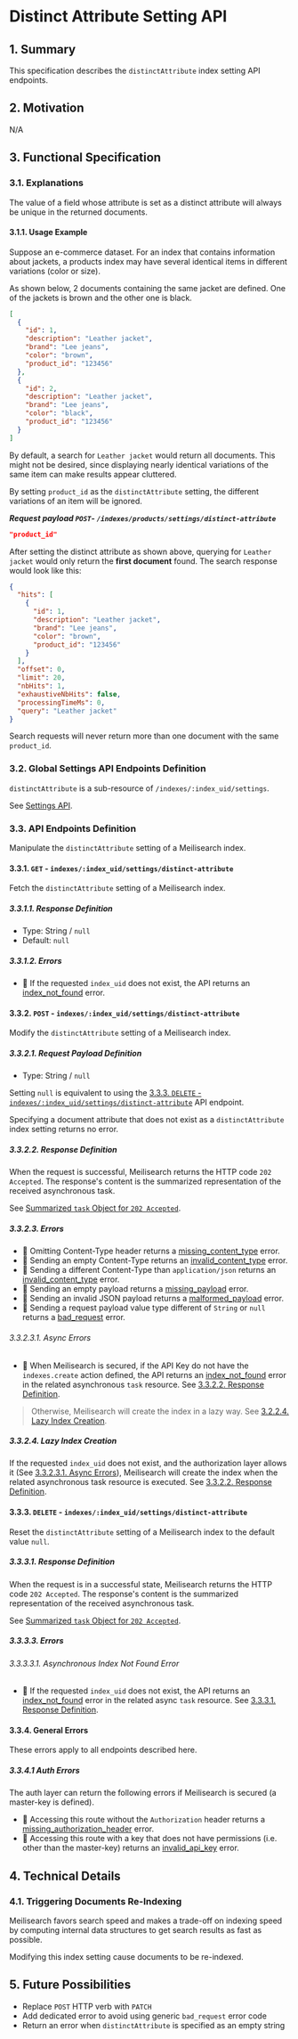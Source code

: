 # Distinct Attribute Setting API

## 1. Summary

This specification describes the `distinctAttribute` index setting API endpoints.

## 2. Motivation
N/A

## 3. Functional Specification

### 3.1. Explanations

The value of a field whose attribute is set as a distinct attribute will always be unique in the returned documents.

#### 3.1.1. Usage Example

Suppose an e-commerce dataset. For an index that contains information about jackets, a products index may have several identical items in different variations (color or size).

As shown below, 2 documents containing the same jacket are defined. One of the jackets is brown and the other one is black.

```json
[
  {
    "id": 1,
    "description": "Leather jacket",
    "brand": "Lee jeans",
    "color": "brown",
    "product_id": "123456"
  },
  {
    "id": 2,
    "description": "Leather jacket",
    "brand": "Lee jeans",
    "color": "black",
    "product_id": "123456"
  }
]
```

By default, a search for `Leather jacket` would return all documents. This might not be desired, since displaying nearly identical variations of the same item can make results appear cluttered.

By setting `product_id` as the `distinctAttribute` setting, the different variations of an item will be ignored.

***Request payload `POST`- `/indexes/products/settings/distinct-attribute`***

```json
"product_id"
```

After setting the distinct attribute as shown above, querying for `Leather jacket` would only return the **first document** found. The search response would look like this:

```json
{
  "hits": [
    {
      "id": 1,
      "description": "Leather jacket",
      "brand": "Lee jeans",
      "color": "brown",
      "product_id": "123456"
    }
  ],
  "offset": 0,
  "limit": 20,
  "nbHits": 1,
  "exhaustiveNbHits": false,
  "processingTimeMs": 0,
  "query": "Leather jacket"
}
```

Search requests will never return more than one document with the same `product_id`.

### 3.2. Global Settings API Endpoints Definition

`distinctAttribute` is a sub-resource of `/indexes/:index_uid/settings`.

See [Settings API](0123-settings-api.md).

### 3.3. API Endpoints Definition

Manipulate the `distinctAttribute` setting of a Meilisearch index.

#### 3.3.1. `GET` - `indexes/:index_uid/settings/distinct-attribute`

Fetch the `distinctAttribute` setting of a Meilisearch index.

##### 3.3.1.1. Response Definition

- Type: String / `null`
- Default: `null`

##### 3.3.1.2. Errors

- 🔴 If the requested `index_uid` does not exist, the API returns an [index_not_found](0061-error-format-and-definitions.md#index_not_found) error.

#### 3.3.2. `POST` - `indexes/:index_uid/settings/distinct-attribute`

Modify the `distinctAttribute` setting of a Meilisearch index.

##### 3.3.2.1. Request Payload Definition

- Type: String / `null`

Setting `null` is equivalent to using the [3.3.3. `DELETE` - `indexes/:index_uid/settings/distinct-attribute`](#333-delete---indexesindexuidsettingsdistinct-attribute) API endpoint.

Specifying a document attribute that does not exist as a `distinctAttribute` index setting returns no error.

##### 3.3.2.2. Response Definition

When the request is successful, Meilisearch returns the HTTP code `202 Accepted`. The response's content is the summarized representation of the received asynchronous task.

See [Summarized `task` Object for `202 Accepted`](0060-tasks-api.md#summarized-task-object-for-202-accepted).

##### 3.3.2.3. Errors

- 🔴 Omitting Content-Type header returns a [missing_content_type](0061-error-format-and-definitions.md#missing_content_type) error.
- 🔴 Sending an empty Content-Type returns an [invalid_content_type](0061-error-format-and-definitions.md#invalid_content_type) error.
- 🔴 Sending a different Content-Type than `application/json` returns an [invalid_content_type](0061-error-format-and-definitions.md#invalid_content_type) error.
- 🔴 Sending an empty payload returns a [missing_payload](0061-error-format-and-definitions.md#missing_payload) error.
- 🔴 Sending an invalid JSON payload returns a [malformed_payload](0061-error-format-and-definitions.md#malformed_payload) error.
- 🔴 Sending a request payload value type different of `String` or `null` returns a [bad_request](0061-error-format-and-definitions.md#bad_request) error.

###### 3.3.2.3.1. Async Errors

- 🔴 When Meilisearch is secured, if the API Key do not have the `indexes.create` action defined, the API returns an [index_not_found](0061-error-format-and-definitions.md#index_not_found) error in the related asynchronous `task` resource. See [3.3.2.2. Response Definition](#3222-response-definition).

> Otherwise, Meilisearch will create the index in a lazy way. See [3.2.2.4. Lazy Index Creation](#3224-lazy-index-creation).

##### 3.3.2.4. Lazy Index Creation

If the requested `index_uid` does not exist, and the authorization layer allows it (See [3.3.2.3.1. Async Errors](#33231-async-errors)), Meilisearch will create the index when the related asynchronous task resource is executed. See [3.3.2.2. Response Definition](#3322-response-definition).

#### 3.3.3. `DELETE` - `indexes/:index_uid/settings/distinct-attribute`

Reset the `distinctAttribute` setting of a Meilisearch index to the default value `null`.

##### 3.3.3.1. Response Definition

When the request is in a successful state, Meilisearch returns the HTTP code `202 Accepted`. The response's content is the summarized representation of the received asynchronous task.

See [Summarized `task` Object for `202 Accepted`](0060-tasks-api.md#summarized-task-object-for-202-accepted).

##### 3.3.3.3. Errors

###### 3.3.3.3.1. Asynchronous Index Not Found Error

- 🔴 If the requested `index_uid` does not exist, the API returns an [index_not_found](0061-error-format-and-definitions.md#index_not_found) error in the related async `task` resource. See [3.3.3.1. Response Definition](#3331-response-definition).

#### 3.3.4. General Errors

These errors apply to all endpoints described here.

##### 3.3.4.1 Auth Errors

The auth layer can return the following errors if Meilisearch is secured (a master-key is defined).

- 🔴 Accessing this route without the `Authorization` header returns a [missing_authorization_header](0061-error-format-and-definitions.md#missing_authorization_header) error.
- 🔴 Accessing this route with a key that does not have permissions (i.e. other than the master-key) returns an [invalid_api_key](0061-error-format-and-definitions.md#invalid_api_key) error.

## 4. Technical Details

### 4.1. Triggering Documents Re-Indexing

Meilisearch favors search speed and makes a trade-off on indexing speed by computing internal data structures to get search results as fast as possible.

Modifying this index setting cause documents to be re-indexed.

## 5. Future Possibilities

- Replace `POST` HTTP verb with `PATCH`
- Add dedicated error to avoid using generic `bad_request` error code
- Return an error when `distinctAttribute` is specified as an empty string